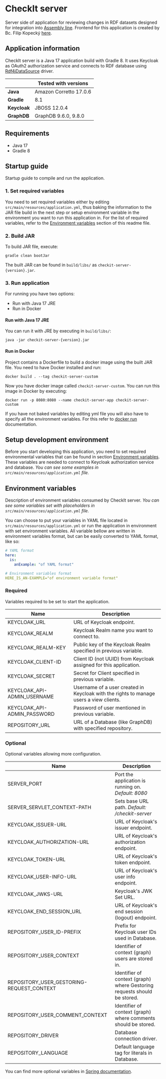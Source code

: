 # CheckIt server

Server side of application for reviewing changes in RDF datasets designed for integration
into [Assembly line](https://github.com/opendata-mvcr/sgov-assembly-line). Frontend for this application is created by
Bc. Filip Kopecký [here](https://github.com/filip-kopecky/checkit-ui).

## Application information

CheckIt server is a Java 17 application build with Gradle 8. It uses Keycloak as OAuth2 authorization service and
connects to RDF database using [Rdf4jDataSource](https://github.com/kbss-cvut/jopa/tree/master/ontodriver-rdf4j) driver.

|              | Tested with versions   |
|--------------|------------------------|
| **Java**     | Amazon Corretto 17.0.6 |
| **Gradle**   | 8.1                    |
| **Keycloak** | JBOSS 12.0.4           |
| **GraphDB**  | GraphDB 9.6.0, 9.8.0   |

## Requirements

- Java 17
- Gradle 8

## Startup guide

Startup guide to compile and run the application.

### 1. Set required variables

You need to set required variables either by editing `src/main/resources/application.yml`, thus baking the information
to the JAR file build in the next step or setup environment variable in the environment you want to run this application
in. For the list of required variables, refer to the [Environment variables](#environment-variables) section of this
readme file.

### 2. Build JAR

To build JAR file, execute:

```
gradle clean bootJar
```

The built JAR can be found in `build/libs/` as `checkit-server-{version}.jar`.

### 3. Run application

For running you have two options:

- Run with Java 17 JRE
- Run in Docker

#### Run with Java 17 JRE

You can run it with JRE by executing in `build/libs/`:

```shell
java -jar checkit-server-{version}.jar
```

#### Run in Docker

Project contains a Dockerfile to build a docker image using the built JAR file. You need to have Docker installed and
run:

```shell
docker build . --tag checkit-server-custom
```

Now you have docker image called `checkit-server-custom`. You can run this image in Docker by executing:

```shell
docker run -p 8080:8080 --name checkit-server-app checkit-server-custom 
```

If you have not baked variables by editing yml file you will also have to specify all the environment variables. For
this refer to [docker run](https://docs.docker.com/engine/reference/commandline/run/#env) documentation.

## Setup development environment

Before you start developing this application, you need to set required environmental variables that can be found in
section [Environment variables](#environment-variables). These variables are needed to connect to Keycloak authorization
service and database. *You can see some examples in `src/main/resources/application.yml` file.*

## Environment variables

Description of environment variables consumed by CheckIt server. *You can see some variables set with placeholders
in `src/main/resources/application.yml` file.*

You can choose to put your variables in YAML file located in `src/main/resources/application.yml` or run the application
in environment with set environment variables. All variable bellow are written in environment variables format, but can
be easily converted to YAML format, like so:

```yaml
# YAML format
here:
  is:
    anExample: "of YAML format"

# Environment variables format
HERE_IS_AN-EXAMPLE="of environment variable format"
```

### Required

Variables required to be set to start the application.

| Name                        | Description                                                                            |
|-----------------------------|----------------------------------------------------------------------------------------|
| KEYCLOAK_URL                | URL of Keycloak endpoint.                                                              |
| KEYCLOAK_REALM              | Keycloak Realm name you want to connect to.                                            |
| KEYCLOAK_REALM-KEY          | Public key of the Keycloak Realm specified in previous variable.                       |
| KEYCLOAK_CLIENT-ID          | Client ID (not UUID) from Keycloak assigned for this application.                      |
| KEYCLOAK_SECRET             | Secret for Client specified in previous variable.                                      |
| KEYCLOAK_API-ADMIN_USERNAME | Username of a user created in Keycloak with the rights to manage users a view clients. |
| KEYCLOAK_API-ADMIN_PASSWORD | Password of user mentioned in previous variable.                                       |
| REPOSITORY_URL              | URL of a Database (like GraphDB) with specified repository.                            |

### Optional

Optional variables allowing more configuration.

| Name                                      | Description                                                              |
|-------------------------------------------|--------------------------------------------------------------------------|
| SERVER_PORT                               | Port the application is running on. *Default: 8080*                      |
| SERVER_SERVLET_CONTEXT-PATH               | Sets base URL path. *Default: /checkit-server*                           |
| KEYCLOAK_ISSUER-URL                       | URL of Keycloak's issuer endpoint.                                       |
| KEYCLOAK_AUTHORIZATION-URL                | URL of Keycloak's authorization endpoint.                                |
| KEYCLOAK_TOKEN-URL                        | URL of Keycloak's token endpoint.                                        |
| KEYCLOAK_USER-INFO-URL                    | URL of Keycloak's user info endpoint.                                    |
| KEYCLOAK_JWKS-URL                         | Keycloak's JWK Set URL.                                                  |
| KEYCLOAK_END_SESSION_URL                  | URL of Keycloak's end session (logout) endpoint.                         |
| REPOSITORY_USER_ID-PREFIX                 | Prefix for Keycloak user IDs used in Database.                           |
| REPOSITORY_USER_CONTEXT                   | Identifier of context (graph) users are stored in.                       |
| REPOSITORY_USER_GESTORING-REQUEST_CONTEXT | Identifier of context (graph) where Gestoring requests should be stored. |
| REPOSITORY_USER_COMMENT_CONTEXT           | Identifier of context (graph) where comments should be stored.           |
| REPOSITORY_DRIVER                         | Database connection driver.                                              |
| REPOSITORY_LANGUAGE                       | Default language tag for literals in Database.                           |

You can find more optional variables
in [Spring documentation](https://docs.spring.io/spring-boot/docs/3.0.4/reference/htmlsingle/).
